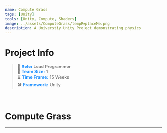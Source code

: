 ```yaml
---
name: Compute Grass
tags: [Unity]
tools: [Unity, Compute, Shaders]
image: ../assets/ComputeGrass/tempReplaceMe.png
description: A Universtiy Unity Project demonstrating physics
---
```


# **Project Info**

> 👤 <span style="color:dodgerblue">**Role:**</span> Lead Programmer <br>
> 👥 <span style="color:dodgerblue">**Team Size:**</span> 1 <br>
> ⌛ <span style="color:dodgerblue">**Time Frame:**</span> 15 Weeks <br>
> 🛠️ <span style="color:dodgerblue">**Framework:**</span> Unity <br>

<p>&nbsp;</p>

# **Compute Grass**

---
